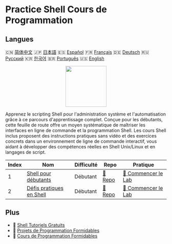 # Practice Shell Cours de Programmation

## Langues

🇨🇳 [简体中文](README_zh.md) 🇯🇵 [日本語](README_ja.md) 🇪🇸 [Español](README_es.md) 🇫🇷 [Français](README_fr.md) 🇩🇪 [Deutsch](README_de.md) 🇷🇺 [Русский](README_ru.md) 🇰🇷 [한국어](README_ko.md) 🇧🇷 [Português](README_pt.md) 🇺🇸 [English](README.md) 

<div align="center">
<img width="128px" src="https://file.labex.io/path/FaVTnI4iqZP0.png">
</div>

Apprenez le scripting Shell pour l'administration système et l'automatisation grâce à ce parcours d'apprentissage complet. Conçue pour les débutants, cette feuille de route offre un moyen systématique de maîtriser les interfaces en ligne de commande et la programmation Shell. Les cours Shell inclus proposent des instructions pratiques sans vidéo et des exercices concrets dans un environnement de ligne de commande interactif, vous aidant à développer des compétences réelles en Shell Unix/Linux et en langages de script.

|   Index | Nom                                                                               | Difficulté   | Repo                                                               | Pratique                                                                     |
|---------|-----------------------------------------------------------------------------------|--------------|--------------------------------------------------------------------|------------------------------------------------------------------------------|
|       1 | [Shell pour débutants](https://labex.io/fr/courses/shell-for-beginners)           | Débutant     | [🔗 Repo](https://github.com/labex-labs/shell-for-beginners)       | [🚀 Commencer le Lab](https://labex.io/fr/courses/shell-for-beginners)       |
|       2 | [Défis pratiques en Shell](https://labex.io/fr/courses/shell-practice-challenges) | Débutant     | [🔗 Repo](https://github.com/labex-labs/shell-practice-challenges) | [🚀 Commencer le Lab](https://labex.io/fr/courses/shell-practice-challenges) |

## Plus

- 🔗 [Shell Tutoriels Gratuits](https://github.com/labex-labs/shell-free-tutorials)
- 🔗 [Projets de Programmation Formidables](https://github.com/labex-labs/awesome-programming-projects)
- 🔗 [Cours de Programmation Formidables](https://github.com/labex-labs/awesome-programming-courses)

